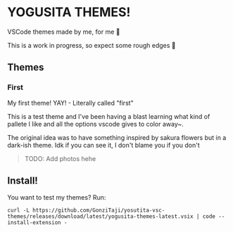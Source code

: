 # YOGUSITA THEMES!

VSCode themes made by me, for me 🌼

This is a work in progress, so expect some rough edges 💩

## Themes

### First

My first theme! YAY! - Literally called "first"

This is a test theme and I've been having a blast learning what kind of pallete I like and all the options vscode gives to color away~.

The original idea was to have something inspired by sakura flowers but in a dark-ish theme. Idk if you can see it, I don't blame you if you don't

> TODO: Add photos hehe

## Install!

You want to test my themes? Run:

`curl -L https://github.com/GonziTaji/yosutita-vsc-themes/releases/download/latest/yogusita-themes-latest.vsix | code --install-extension -`
